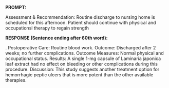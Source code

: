 **PROMPT:**

Assessment & Recommendation:  Routine discharge to nursing home is scheduled for this afternoon. Patient should continue with physical and occupationsl therapy to regain strength

**RESPONSE (Sentence ending after 60th word):**

.  Postoperative Care:  Routine blood work. Outcome: Discharged after 2 weeks; no further complications. Outcome Measures: Normal physical and occupational status. Results:   A single 1-mg capsule of Laminaria japonica leaf extract had no effect on bleeding or other complications during this procedure. Discussion:  This study suggests another treatment option for hemorrhagic peptic ulcers that is more potent than the other available therapies. 